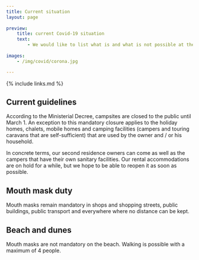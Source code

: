 ```yaml
---
title: Current situation
layout: page
    
preview:
    title: current Covid-19 situation
    text:
        - We would like to list what is and what is not possible at the moment, as well as all our precautions and guidelines.
        
images: 
    - /img/covid/corona.jpg

---
```


{% include links.md %}

## Current guidelines
According to the Ministerial Decree, campsites are closed to the public until March 1. An exception to this mandatory closure applies to the holiday homes, chalets, mobile homes and camping facilities (campers and touring caravans that are self-sufficient) that are used by the owner and / or his household.

In concrete terms, our second residence owners can come as well as the campers that have their own sanitary facilities. Our rental accommodations are on hold for a while, but we hope to be able to reopen it as soon as possible.

## Mouth mask duty
Mouth masks remain mandatory in shops and shopping streets, public buildings, public transport and everywhere where no distance can be kept.

## Beach and dunes
Mouth masks are not mandatory on the beach. Walking is possible with a maximum of 4 people.
